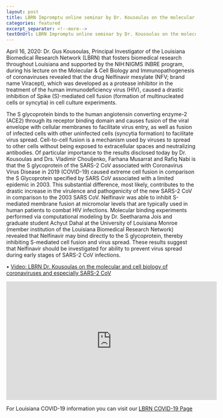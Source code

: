 ```yaml
--- 
layout: post
title: LBRN Impromptu online seminar by Dr. Kousoulas on the molecular and cell biology of coronaviruses and especially SARS-2 CoV
categories: featured
excerpt_separator: <!--more-->
textOnUrl: LBRN Impromptu online seminar by Dr. Kousoulas on the molecular and cell biology of coronaviruses and especially SARS-2 CoV
---
```


April 16, 2020: Dr. Gus Kousoulas, Principal Investigator of the Louisiana Biomedical Research Network (LBRN) that fosters biomedical research throughout Louisiana and supported by the NIH:NIGMS INBRE program, during his lecture on the Molecular & Cell Biology and Immunopathogenesis of coronaviruses revealed that the drug Nelfinavir mesylate (NFV; brand name Viracept), which was developed as a protease inhibitor in the treatment of the human immunodeficiency virus (HIV), caused a drastic inhibition of Spike (S)-mediated cell fusion (formation of multinucleated cells or syncytia) in cell culture experiments. <!--more-->

The S glycoprotein binds to the human angiotensin converting enzyme-2 (ACE2) through its receptor binding domain and causes fusion of the viral envelope with cellular membranes to facilitate virus entry, as well as fusion of infected cells with other uninfected cells (syncytia formation) to facilitate virus spread. Cell-to-cell fusion is a mechanism used by viruses to spread to other cells without being exposed to extracellular spaces and neutralizing antibodies. Of particular importance to the results disclosed today by Dr. Kousoulas and Drs. Vladimir Chouljenko, Farhana Musarrat and Rafiq Nabi is that the S glycoprotein of the SARS-2 CoV associated with Coronavirus Virus Disease in 2019 (COVID-19) caused extreme cell fusion in comparison the S Glycoprotein specified by SARS CoV associated with a limited epidemic in 2003. This substantial difference, most likely, contributes to the drastic increase in the virulence and pathogenicity of the new SARS-2 CoV in comparison to the 2003 SARS CoV. Nelfinavir was able to inhibit S-mediated membrane fusion at micromolar levels that are typically used in human patients to combat HIV infections. Molecular binding experiments performed via computational modeling by Dr. Seetharama Jois and graduate student Achyut Dahal at the University of Louisiana Monroe (member institution of the Louisiana Biomedical Research Network) revealed that Nelfinavir may bind directly to the S glycoprotein, thereby inhibiting S-mediated cell fusion and virus spread. These results suggest that Nelfinavir should be investigated for ability to prevent virus spread during early stages of SARS-2 CoV infections.

  •  [Video: LBRN Dr. Kousoulas on the molecular and cell biology of coronaviruses and especially SARS-2 CoV](https://youtu.be/hcLnkRyMCGk)
  
<center><iframe width="560" height="315" src="https://www.youtube.com/embed/hcLnkRyMCGk" frameborder="0" allow="accelerometer; autoplay; encrypted-media; gyroscope; picture-in-picture" allowfullscreen></iframe></center>

For Louisiana COVID-19 information you can visit our [LBRN COVID-19 Page](/LBRN-COVID-19.html)